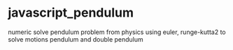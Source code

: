 # javascript_pendulum
numeric solve pendulum problem from physics
using euler, runge-kutta2 to solve motions pendulum and double pendulum
